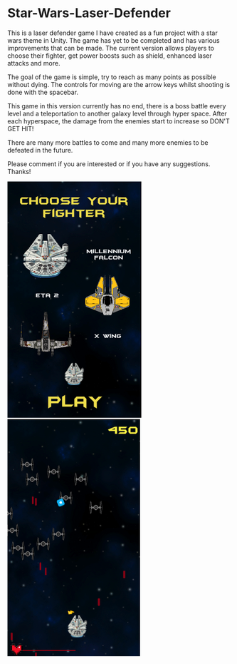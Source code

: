 # Star-Wars-Laser-Defender

This is a laser defender game I have created as a fun project with a star wars theme in Unity. The game has yet to be completed and has various improvements that can be made. The current version allows players to choose their fighter, get power boosts such as shield, enhanced laser attacks and more. 

The goal of the game is simple, try to reach as many points as possible without dying. The controls for moving are the arrow keys whilst shooting is done with the spacebar.

This game in this version currently has no end, there is a boss battle every level and a teleportation to another galaxy level through hyper space. After each hyperspace, the damage from the enemies start to increase so DON'T GET HIT!

There are many more battles to come and many more enemies to be defeated in the future.

Please comment if you are interested or if you have any suggestions. Thanks!


![](Images/Player%20Selection.png) ![](Images/Game%20Play.png)
